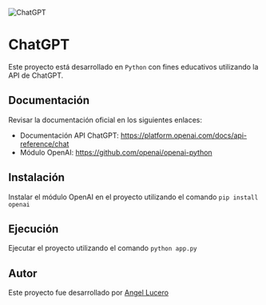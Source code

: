![ChatGPT](/assets/chatgpt.png "ChatGPT")

# ChatGPT

Este proyecto está desarrollado en `Python` con fines educativos utilizando la API de ChatGPT.



## Documentación

Revisar la documentación oficial en los siguientes enlaces:

- Documentación API ChatGPT: https://platform.openai.com/docs/api-reference/chat
- Módulo OpenAI: https://github.com/openai/openai-python



## Instalación

Instalar el módulo OpenAI en el proyecto utilizando el comando `pip install openai`



## Ejecución

Ejecutar el proyecto utilizando el comando `python app.py`



## Autor

Este proyecto fue desarrollado por [Angel Lucero](https://github.com/angelluce)

